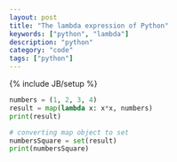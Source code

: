 ```yaml
---
layout: post
title: "The lambda expression of Python"
keywords: ["python", "lambda"]
description: "python"
category: "code"
tags: ["python"]
---
```

{% include JB/setup %}

```python
numbers = (1, 2, 3, 4)
result = map(lambda x: x*x, numbers)
print(result)

# converting map object to set
numbersSquare = set(result)
print(numbersSquare)
```

